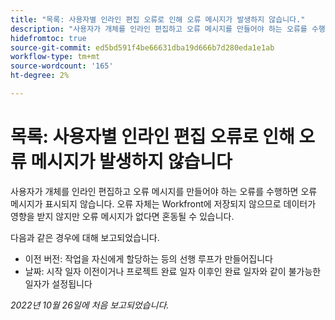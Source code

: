 ```yaml
---
title: "목록: 사용자별 인라인 편집 오류로 인해 오류 메시지가 발생하지 않습니다."
description: "사용자가 개체를 인라인 편집하고 오류 메시지를 만들어야 하는 오류를 수행하면 오류 메시지가 표시되지 않습니다. 오류 자체는 Workfront에 저장되지 않으므로 데이터가 영향을 받지 않지만 오류 메시지가 없다면 혼동될 수 있습니다."
hidefromtoc: true
source-git-commit: ed5bd591f4be66631dba19d666b7d280eda1e1ab
workflow-type: tm+mt
source-wordcount: '165'
ht-degree: 2%

---
```



# 목록: 사용자별 인라인 편집 오류로 인해 오류 메시지가 발생하지 않습니다

사용자가 개체를 인라인 편집하고 오류 메시지를 만들어야 하는 오류를 수행하면 오류 메시지가 표시되지 않습니다. 오류 자체는 Workfront에 저장되지 않으므로 데이터가 영향을 받지 않지만 오류 메시지가 없다면 혼동될 수 있습니다.

다음과 같은 경우에 대해 보고되었습니다.

* 이전 버전: 작업을 자신에게 할당하는 등의 선행 루프가 만들어집니다
* 날짜: 시작 일자 이전이거나 프로젝트 완료 일자 이후인 완료 일자와 같이 불가능한 일자가 설정됩니다

_2022년 10월 26일에 처음 보고되었습니다._

